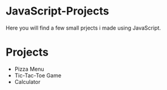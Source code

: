 # JavaScript-Projects
Here you will find a few small prjects i made using JavaScript.

# Projects 

- Pizza Menu
- Tic-Tac-Toe Game
- Calculator
